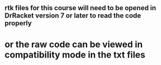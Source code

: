 ## rtk files for this course will need to be opened in DrRacket version 7 or later to read the code properly

# or the raw code can be viewed in compatibility mode in the txt files